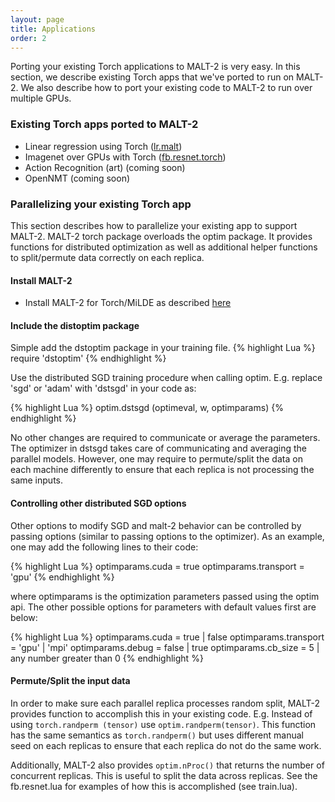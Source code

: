 ```yaml
---
layout: page
title: Applications 
order: 2 
---
```

<p class="message">
Porting your existing Torch applications to MALT-2 is very easy. In this section, we describe existing Torch
apps that we've ported to run on MALT-2. We also describe how to port your existing code to MALT-2 to run 
over multiple GPUs.
</p>

### Existing Torch apps ported to MALT-2 

* Linear regression using Torch ([lr.malt](https://nj-gitlab.nec-labs.com/asim/lr.malt))
* Imagenet over GPUs with Torch ([fb.resnet.torch](https://nj-gitlab.nec-labs.com/asim/fb.resnet.malt))
* Action Recognition (art) (coming soon)
* OpenNMT (coming soon)

### Parallelizing your existing Torch app 

This section describes how to parallelize your existing app to support MALT-2.
MALT-2 torch package overloads the optim package. It provides functions for
distributed optimization as well as additional helper functions to split/permute
data correctly on each replica.

#### Install MALT-2 

* Install MALT-2 for Torch/MiLDE as described [here](../guide)

#### Include the distoptim package
Simple add the dstoptim package in your training file.
{% highlight Lua %}
require 'dstoptim'
{% endhighlight %}

Use the distributed SGD training procedure when calling optim. 
E.g. replace 'sgd' or 'adam' with 'dstsgd' in your code as:

{% highlight Lua %}
optim.dstsgd (optimeval, w, optimparams)
{% endhighlight %}

No other changes are required to communicate or average the parameters.
The optimizer in dstsgd takes care of communicating and averaging the
parallel models. However, one may require to permute/split the data on
each machine differently to ensure that each replica is not processing
the same inputs.

#### Controlling other distributed SGD options

Other options to modify SGD and malt-2 behavior can be controlled by
passing options (similar to passing options to the optimizer). As an example,
one may add the following lines to their code:

{% highlight Lua %}
optimparams.cuda = true
optimparams.transport = 'gpu' 
{% endhighlight %}

where optimparams is the optimization parameters passed using the optim api.
The other possible options for parameters with default values first are below:

{% highlight Lua %}
optimparams.cuda      = true | false
optimparams.transport = 'gpu' | 'mpi' 
optimparams.debug     = false | true
optimparams.cb_size   =    5  | any number greater than 0
{% endhighlight %}


#### Permute/Split the input data 
In order to make sure each parallel replica processes random split, 
MALT-2 provides function to accomplish this in your existing code.
E.g. Instead of using `torch.randperm (tensor)` use `optim.randperm(tensor)`.
This function has the same semantics as `torch.randperm()` but uses different
manual seed on each replicas to ensure that each replica do not do the same work.

Additionally, MALT-2 also provides `optim.nProc()` that returns the number of 
concurrent replicas. This is useful to split the data across replicas. See the
fb.resnet.lua for examples of how this is accomplished (see train.lua).

